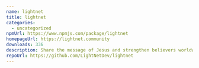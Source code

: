 ```yaml
---
name: lightnet
title: lightnet
categories:
  - uncategorized
npmUrl: https://www.npmjs.com/package/lightnet
homepageUrl: https://lightnet.community
downloads: 336
description: Share the message of Jesus and strengthen believers worldwide.
repoUrl: https://github.com/LightNetDev/lightnet
---
```

